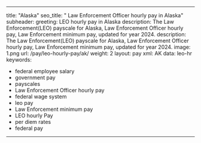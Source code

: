 ---

title: "Alaska"
seo_title: " Law Enforcement Officer hourly pay in Alaska"
subheader:
     greeting: LEO hourly pay in Alaska
     description: The Law Enforcement(LEO) payscale for Alaska, Law Enforcement Officer hourly pay, Law Enforcement minimum pay, updated for year 2024.
description: The Law Enforcement(LEO) payscale for Alaska, Law Enforcement Officer hourly pay, Law Enforcement minimum pay, updated for year 2024.
image: 1.png
url: /pay/leo-hourly-pay/ak/
weight: 2
layout: pay
xml: AK
data: leo-hr
keywords:
- federal employee salary
- government pay
- payscales
- Law Enforcement Officer hourly pay
- federal wage system
- leo pay
- Law Enforcement minimum pay
- LEO hourly Pay
- per diem rates
- federal pay 

---